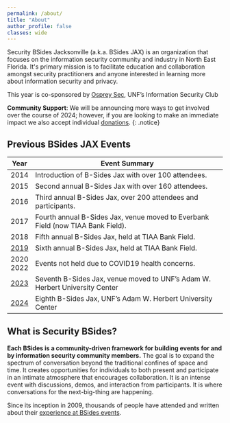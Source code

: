 ```yaml
---
permalink: /about/
title: "About"
author_profile: false
classes: wide
---
```


Security BSides Jacksonville (a.k.a. BSides JAX) is an organization that focuses on the information security community and industry in North East Florida. It's primary mission is to facilitate education and collaboration amongst security practitioners and anyone interested in learning more about information security and privacy.

This year is co-sponsored by [Osprey Sec](http://unfcyber.org/), UNF’s Information Security Club
<!--/start/ TODO: Update with 2025 sponsir kit 
**Sponsorship Opportunity**:
BSides JAX is organized by volunteers and relies on funding from industry sponsors.
[2024 Sponsor Kit](https://www.bsidesjax.org/assets/files/2024_BSidesJax_SponsorKit2.pdf){: .btn .btn--inverse}
{: .notice--info}
/end/-->
**Community Support**:
We will be announcing more ways to get involved over the course of 2024; however, if you are looking to make an immediate impact we also accept individual [donations](https://www.paypal.com/donate/?hosted_button_id=MJZURYB6P464W).
{: .notice}

<!--/START/ TODO: Update with CFV
:bangbang: **Volunteer Opportunity**:
If you are interested in being a volunteer for this year's event check out the [volunteer page](/volunteer/) or send an email to [info@bsidesjax.org](mailto:info@bsidesjax.org).
{: .notice--info}
/END/-->

## Previous BSides JAX Events

| Year | Event Summary |
| ---- | ------------- |
| 2014 | Introduction of B-Sides Jax with over 100 attendees. |
| 2015 | Second annual B-Sides Jax with over 160 attendees. |
| 2016 | Third annual B-Sides Jax, over 200 attendees and participants. |
| 2017 | Fourth annual B-Sides Jax, venue moved to Everbank Field (now TIAA Bank Field). |
| 2018 | Fifth annual B-Sides Jax, held at TIAA Bank Field. |
| [2019](https://www.bsidesjax.org/2019/) | Sixth annual B-Sides Jax, held at TIAA Bank Field. |
| 2020 <br> 2022 |  Events not held due to COVID19 health concerns. |
| [2023](https://www.bsidesjax.org/2023/) | Seventh B-Sides Jax, venue moved to UNF’s Adam W. Herbert University Center|
| [2024](https://www.bsidesjax.org/2024/) | Eighth B-Sides Jax, UNF’s Adam W. Herbert University Center|

## What is Security BSides?

**Each BSides is a community-driven framework for building events for and by information security community members.**  The goal is to expand the spectrum of conversation beyond the traditional confines of space and time.  It creates opportunities for individuals to both present and participate in an intimate atmosphere that encourages collaboration. It is an intense event with discussions, demos, and interaction from participants. It is where conversations for the next-big-thing are happening.

Since its inception in 2009, thousands of people have attended and written about their [experience at BSides events](http://www.securitybsides.com/w/page/19532810/Media).
